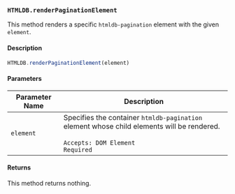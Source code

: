 ### `HTMLDB.renderPaginationElement`

This method renders a specific `htmldb-pagination` element with the given `element`.

#### Description

```javascript
HTMLDB.renderPaginationElement(element)
```

#### Parameters

| Parameter Name             | Description                               |
| -------------------------- | ----------------------------------------- |
| `element` | Specifies the container `htmldb-pagination` element whose child elements will be rendered.<br><br>`Accepts: DOM Element`<br>`Required` |

#### Returns

This method returns nothing.
